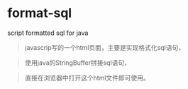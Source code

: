format-sql
==========

script formatted sql for java 

>javascrip写的一个html页面，主要是实现格式化sql语句，

>使用java的StringBuffer拼接sql语句，

>直接在浏览器中打开这个html文件即可使用。
